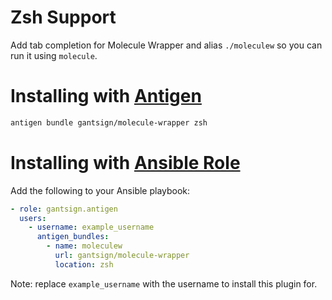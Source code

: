 # Zsh Support

Add tab completion for Molecule Wrapper and alias `./moleculew` so you can
run it using `molecule`.

# Installing with [Antigen](https://github.com/zsh-users/antigen)

```bash
antigen bundle gantsign/molecule-wrapper zsh
```

# Installing with [Ansible Role](https://galaxy.ansible.com/gantsign/antigen)

Add the following to your Ansible playbook:

```yaml
- role: gantsign.antigen
  users:
    - username: example_username
      antigen_bundles:
        - name: moleculew
          url: gantsign/molecule-wrapper
          location: zsh
```

Note: replace `example_username` with the username to install this plugin for.
